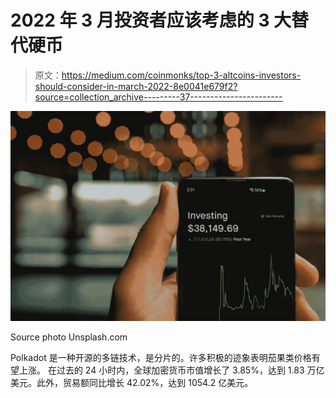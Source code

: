 # 2022 年 3 月投资者应该考虑的 3 大替代硬币

> 原文：<https://medium.com/coinmonks/top-3-altcoins-investors-should-consider-in-march-2022-8e0041e679f2?source=collection_archive---------37----------------------->

![](img/2cb190920e732eee49ae1936f9be3a74.png)

Source photo Unsplash.com

Polkadot 是一种开源的多链技术，是分片的。许多积极的迹象表明茄果类价格有望上涨。
在过去的 24 小时内，全球加密货币市值增长了 3.85%，达到 1.83 万亿美元。此外，贸易额同比增长 42.02%，达到 1054.2 亿美元。
